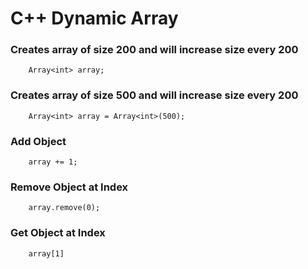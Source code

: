 # C++ Dynamic Array


### Creates array of size 200 and will increase size every 200
```
	Array<int> array;
```

### Creates array of size 500 and will increase size every 200
```
	Array<int> array = Array<int>(500);
```

### Add Object
```
	array += 1;
```

### Remove Object at Index
```
	array.remove(0);
```

### Get Object at Index
```
	array[1]
```
